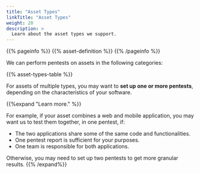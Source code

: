 ```yaml
---
title: "Asset Types"
linkTitle: "Asset Types"
weight: 20
description: >
  Learn about the asset types we support.
---
```


{{% pageinfo %}}
{{% asset-definition %}}
{{% /pageinfo %}}

We can perform pentests on assets in the following categories:

{{% asset-types-table %}}

For assets of multiple types, you may want to **set up one or more pentests**, depending on the characteristics of your software.

{{%expand "Learn more." %}}

For example, if your asset combines a web and mobile application, you may want us to test them together, in one pentest, if:

- The two applications share some of the same code and functionalities.
- One pentest report is sufficient for your purposes.
- One team is responsible for both applications.

Otherwise, you may need to set up two pentests to get more granular results.
{{% /expand%}}
